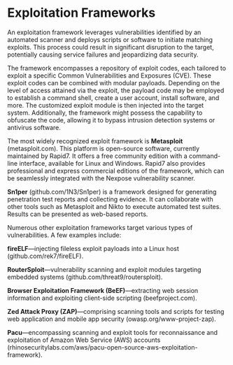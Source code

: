# Exploitation Frameworks

An exploitation framework leverages vulnerabilities identified by an automated scanner and deploys scripts or software to initiate matching exploits. This process could result in significant disruption to the target, potentially causing service failures and jeopardizing data security.

The framework encompasses a repository of exploit codes, each tailored to exploit a specific Common Vulnerabilities and Exposures (CVE). These exploit codes can be combined with modular payloads. Depending on the level of access attained via the exploit, the payload code may be employed to establish a command shell, create a user account, install software, and more. The customized exploit module is then injected into the target system. Additionally, the framework might possess the capability to obfuscate the code, allowing it to bypass intrusion detection systems or antivirus software.

The most widely recognized exploit framework is **Metasploit** (metasploit.com). This platform is open-source software, currently maintained by Rapid7. It offers a free community edition with a command-line interface, available for Linux and Windows. Rapid7 also provides professional and express commercial editions of the framework, which can be seamlessly integrated with the Nexpose vulnerability scanner.

**Sn1per** (github.com/1N3/Sn1per) is a framework designed for generating penetration test reports and collecting evidence. It can collaborate with other tools such as Metasploit and Nikto to execute automated test suites. Results can be presented as web-based reports.

Numerous other exploitation frameworks target various types of vulnerabilities. A few examples include:

**fireELF**—injecting fileless exploit payloads into a Linux host (github.com/rek7/fireELF).&#x20;

**RouterSploit**—vulnerability scanning and exploit modules targeting embedded systems (github.com/threat9/routersploit).&#x20;

**Browser Exploitation Framework (BeEF)**—extracting web session information and exploiting client-side scripting (beefproject.com).&#x20;

**Zed Attack Proxy (ZAP)**—comprising scanning tools and scripts for testing web application and mobile app security (owasp.org/www-project-zap).&#x20;

**Pacu**—encompassing scanning and exploit tools for reconnaissance and exploitation of Amazon Web Service (AWS) accounts (rhinosecuritylabs.com/aws/pacu-open-source-aws-exploitation-framework).
